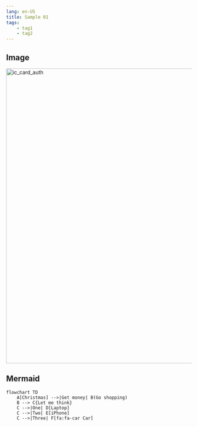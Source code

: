 ```yaml
---
lang: en-US
title: Sample 01
tags:
    - tag1
    - tag2
---
```


## Image

  <img src="/assets/images/avatar.jpeg" alt="ic_card_auth" width="800px">


## Mermaid

```mermaid
flowchart TD
    A[Christmas] -->|Get money| B(Go shopping)
    B --> C{Let me think}
    C -->|One| D[Laptop]
    C -->|Two| E[iPhone]
    C -->|Three| F[fa:fa-car Car]
```

